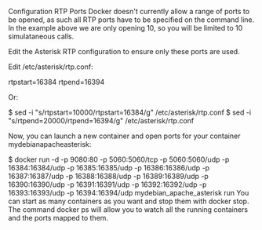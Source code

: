 Configuration RTP Ports
Docker doesn't currently allow a range of ports to be opened, as such all RTP ports have to be specified on the command line. In the example above we are only opening 10, so you will be limited to 10 simulataneous calls.

Edit the Asterisk RTP configuration to ensure only these ports are used.

Edit /etc/asterisk/rtp.conf:

rtpstart=16384
rtpend=16394

Or:

$ sed -i "s/rtpstart=10000/rtpstart=16384/g" /etc/asterisk/rtp.conf
$ sed -i "s/rtpend=20000/rtpend=16394/g" /etc/asterisk/rtp.conf


Now, you can launch a new container and open ports for your container mydebianapacheasterisk:

$ docker run -d -p 9080:80 -p 5060:5060/tcp -p 5060:5060/udp -p 16384:16384/udp -p 16385:16385/udp -p 16386:16386/udp -p 16387:16387/udp -p 16388:16388/udp -p 16389:16389/udp -p 16390:16390/udp -p 16391:16391/udp -p 16392:16392/udp -p 16393:16393/udp -p 16394:16394/udp mydebian_apache_asterisk run
You can start as many containers as you want and stop them with docker stop. The command docker ps will allow you to watch all the running containers and the ports mapped to them.



